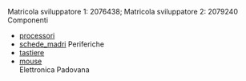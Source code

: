 Matricola sviluppatore 1: 2076438; Matricola sviluppatore 2: 2079240  
Componenti
- [processori](./componenti/processori.md)
- [schede_madri](./componenti/schede_madri.md)
Periferiche  
- [tastiere](./periferiche/tastiere.md)
- [mouse](./periferiche/mouse.md)  
Elettronica Padovana
